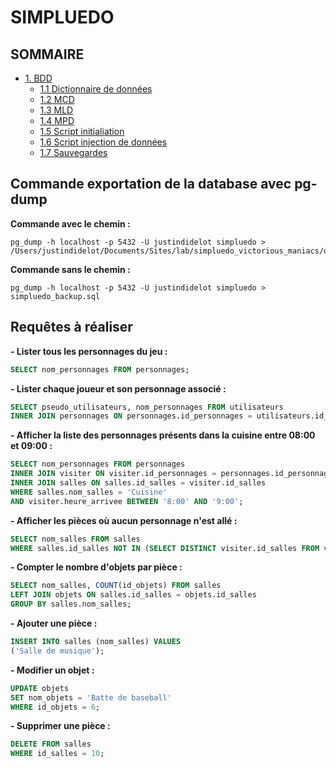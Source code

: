 # SIMPLUEDO

##  SOMMAIRE
 
- [1. BDD](doc/BDD)
    - [1.1 Dictionnaire de données](doc/BDD/dictionnaire-donnees.md)
    - [1.2 MCD](doc/BDD/mcd.png)
    - [1.3 MLD](doc/BDD/mld.png)
    - [1.4 MPD](doc/BDD/mpd.png)
    - [1.5 Script initialiation](doc/BDD/script.sql)
    - [1.6 Script injection de données](doc/BDD/simpluedo-data.sql)
    - [1.7 Sauvegardes](doc/BDD/sauvegardes)

## Commande exportation de la database avec pg-dump

**Commande avec le chemin :**
```
pg_dump -h localhost -p 5432 -U justindidelot simpluedo > /Users/justindidelot/Documents/Sites/lab/simpluedo_victorious_maniacs/doc/BDD/sauvegardes/simpluedo_backup.sql  
```

**Commande sans le chemin :**
```
pg_dump -h localhost -p 5432 -U justindidelot simpluedo > simpluedo_backup.sql  
```
## Requêtes à réaliser

**- Lister tous les personnages du jeu :**

```sql
SELECT nom_personnages FROM personnages;
```

**- Lister chaque joueur et son personnage associé :**

```sql
SELECT pseudo_utilisateurs, nom_personnages FROM utilisateurs
INNER JOIN personnages ON personnages.id_personnages = utilisateurs.id_personnages;
```

**- Afficher la liste des personnages présents dans la cuisine entre 08:00 et 09:00 :**

```sql
SELECT nom_personnages FROM personnages
INNER JOIN visiter ON visiter.id_personnages = personnages.id_personnages
INNER JOIN salles ON salles.id_salles = visiter.id_salles
WHERE salles.nom_salles = 'Cuisine'
AND visiter.heure_arrivee BETWEEN '8:00' AND '9:00';
```

**- Afficher les pièces où aucun personnage n'est allé :**

```sql
SELECT nom_salles FROM salles 
WHERE salles.id_salles NOT IN (SELECT DISTINCT visiter.id_salles FROM visiter);
```

**- Compter le nombre d'objets par pièce :**

```sql
SELECT nom_salles, COUNT(id_objets) FROM salles 
LEFT JOIN objets ON salles.id_salles = objets.id_salles 
GROUP BY salles.nom_salles;
```

**- Ajouter une pièce :**

```sql
INSERT INTO salles (nom_salles) VALUES 
('Salle de musique');
```

**- Modifier un objet :**

```sql
UPDATE objets 
SET nom_objets = 'Batte de baseball' 
WHERE id_objets = 6;
```

**- Supprimer une pièce :**

```sql
DELETE FROM salles 
WHERE id_salles = 10;
```
